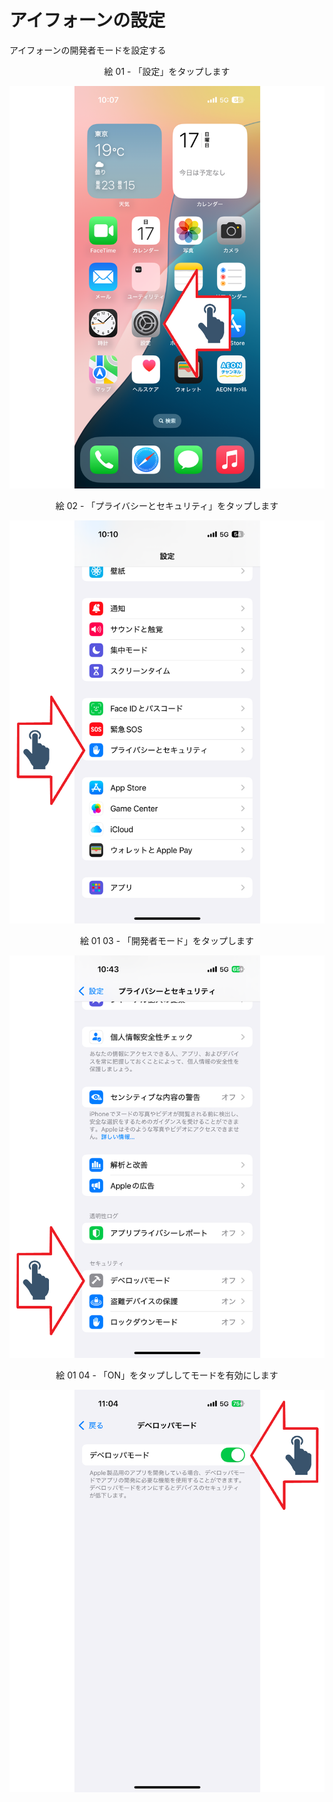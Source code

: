 # アイフォーンの設定

アイフォーンの開発者モードを設定する

<div align="center">
絵 01 - 「設定」をタップします
</div>

![](Imagens/iPhone-Configuracao-Img01.png)

<div align="center">
絵 02 - 「プライバシーとセキュリティ」をタップします
</div>

![](Imagens/iPhone-Configuracao-Img02.png)

<div align="center">
絵 01 03 - 「開発者モード」をタップします
</div>

![](Imagens/iPhone-Configuracao-Img03.png)

<div align="center">
絵 01 04 - 「ON」をタップししてモードを有効にします
</div>

![](Imagens/iPhone-Configuracao-Img04.png)
